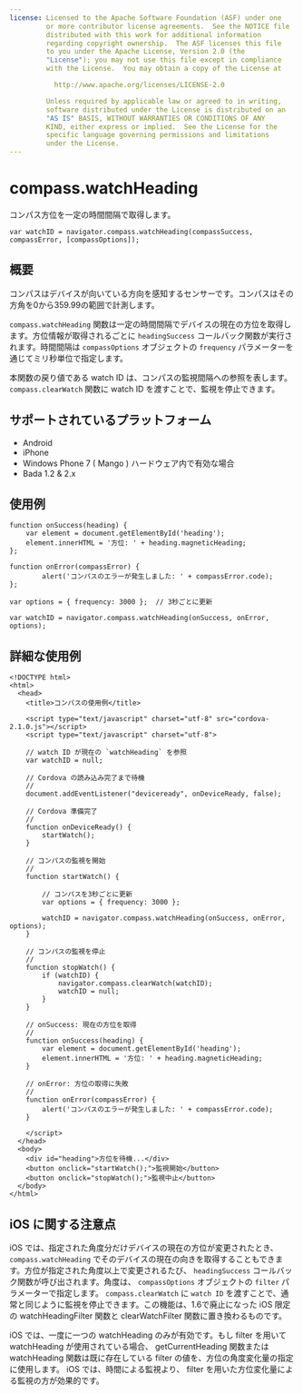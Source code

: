 ```yaml
---
license: Licensed to the Apache Software Foundation (ASF) under one
         or more contributor license agreements.  See the NOTICE file
         distributed with this work for additional information
         regarding copyright ownership.  The ASF licenses this file
         to you under the Apache License, Version 2.0 (the
         "License"); you may not use this file except in compliance
         with the License.  You may obtain a copy of the License at

           http://www.apache.org/licenses/LICENSE-2.0

         Unless required by applicable law or agreed to in writing,
         software distributed under the License is distributed on an
         "AS IS" BASIS, WITHOUT WARRANTIES OR CONDITIONS OF ANY
         KIND, either express or implied.  See the License for the
         specific language governing permissions and limitations
         under the License.
---
```


compass.watchHeading
====================

コンパス方位を一定の時間間隔で取得します。

    var watchID = navigator.compass.watchHeading(compassSuccess, compassError, [compassOptions]);

概要
-----------

コンパスはデバイスが向いている方向を感知するセンサーです。コンパスはその方角を0から359.99の範囲で計測します。

`compass.watchHeading` 関数は一定の時間間隔でデバイスの現在の方位を取得します。方位情報が取得されるごとに `headingSuccess` コールバック関数が実行されます。時間間隔は `compassOptions` オブジェクトの `frequency` パラメーターを通じてミリ秒単位で指定します。

本関数の戻り値である watch ID は、コンパスの監視間隔への参照を表します。 `compass.clearWatch` 関数に watch ID を渡すことで、監視を停止できます。

サポートされているプラットフォーム
-------------------

- Android
- iPhone
- Windows Phone 7 ( Mango ) ハードウェア内で有効な場合
- Bada 1.2 & 2.x


使用例
-------------

    function onSuccess(heading) {
        var element = document.getElementById('heading');
        element.innerHTML = '方位: ' + heading.magneticHeading;
    };

    function onError(compassError) {
            alert('コンパスのエラーが発生しました: ' + compassError.code);
    };

    var options = { frequency: 3000 };  // 3秒ごとに更新

    var watchID = navigator.compass.watchHeading(onSuccess, onError, options);

詳細な使用例
------------

    <!DOCTYPE html>
    <html>
      <head>
        <title>コンパスの使用例</title>

        <script type="text/javascript" charset="utf-8" src="cordova-2.1.0.js"></script>
        <script type="text/javascript" charset="utf-8">

        // watch ID が現在の `watchHeading` を参照
        var watchID = null;

        // Cordova の読み込み完了まで待機
        //
        document.addEventListener("deviceready", onDeviceReady, false);

        // Cordova 準備完了
        //
        function onDeviceReady() {
            startWatch();
        }

        // コンパスの監視を開始
        //
        function startWatch() {

            // コンパスを3秒ごとに更新
            var options = { frequency: 3000 };

            watchID = navigator.compass.watchHeading(onSuccess, onError, options);
        }

        // コンパスの監視を停止
        //
        function stopWatch() {
            if (watchID) {
                navigator.compass.clearWatch(watchID);
                watchID = null;
            }
        }

        // onSuccess: 現在の方位を取得
        //
        function onSuccess(heading) {
            var element = document.getElementById('heading');
            element.innerHTML = '方位: ' + heading.magneticHeading;
        }

        // onError: 方位の取得に失敗
        //
        function onError(compassError) {
            alert('コンパスのエラーが発生しました: ' + compassError.code);
        }

        </script>
      </head>
      <body>
        <div id="heading">方位を待機...</div>
        <button onclick="startWatch();">監視開始</button>
        <button onclick="stopWatch();">監視中止</button>
      </body>
    </html>

iOS に関する注意点
--------------

iOS では、指定された角度分だけデバイスの現在の方位が変更されたとき、 `compass.watchHeading` でそのデバイスの現在の向きを取得することもできます。方位が指定された角度以上で変更されるたび、 `headingSuccess` コールバック関数が呼び出されます。角度は、 `compassOptions` オブジェクトの `filter` パラメーターで指定します。 `compass.clearWatch` に `watch ID` を渡すことで、通常と同じように監視を停止できます。この機能は、1.6で廃止になった iOS 限定の watchHeadingFilter 関数と clearWatchFilter 関数に置き換わるものです。

iOS では、一度に一つの watchHeading のみが有効です。もし filter を用いて watchHeading が使用されている場合、 getCurrentHeading 関数または watchHeading 関数は既に存在している filter の値を、方位の角度変化量の指定に使用します。 iOS では、時間による監視より、 filter を用いた方位変化量による監視の方が効果的です。
